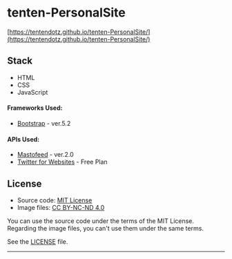 tenten-PersonalSite
===================
[https://tentendotz.github.io/tenten-PersonalSite/](https://tentendotz.github.io/tenten-PersonalSite/)

Stack
-----
- HTML
- CSS
- JavaScript

#### Frameworks Used:
- [Bootstrap](https://getbootstrap.com/) - ver.5.2

#### APIs Used:
- [Mastofeed](https://github.com/fenwick67/mastofeed) - ver.2.0
- [Twitter for Websites](https://developer.twitter.com/en/docs/twitter-for-websites) - Free Plan

License
-------
- Source code: [MIT License](https://opensource.org/licenses/MIT)
- Image files: [CC BY-NC-ND 4.0](https://creativecommons.org/licenses/by-nc-nd/4.0/)

You can use the source code under the terms of the MIT License.  
Regarding the image files, you can't use them under the same terms.

See the [LICENSE](./LICENSE) file.

___
